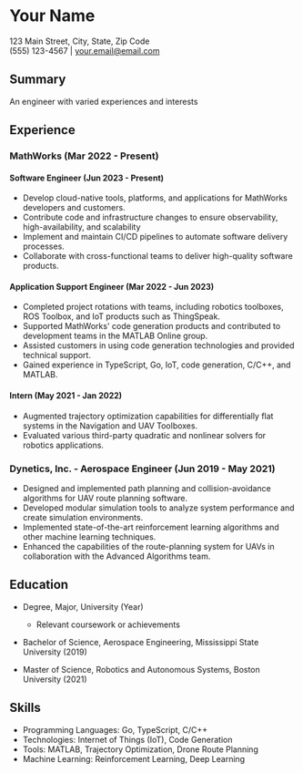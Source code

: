 # Your Name
123 Main Street, City, State, Zip Code  
(555) 123-4567 | your.email@email.com

## Summary
An engineer with varied experiences and interests

## Experience

### MathWorks (Mar 2022 - Present)
#### Software Engineer (Jun 2023 - Present)
- Develop cloud-native tools, platforms, and applications for MathWorks developers and customers.
- Contribute code and infrastructure changes to ensure observability, high-availability, and scalability
- Implement and maintain CI/CD pipelines to automate software delivery processes.
- Collaborate with cross-functional teams to deliver high-quality software products.

#### Application Support Engineer (Mar 2022 - Jun 2023)
- Completed project rotations with teams, including robotics toolboxes, ROS Toolbox, and IoT products such as ThingSpeak.
- Supported MathWorks' code generation products and contributed to development teams in the MATLAB Online group.
- Assisted customers in using code generation technologies and provided technical support.
- Gained experience in TypeScript, Go, IoT, code generation, C/C++, and MATLAB.

#### Intern (May 2021 - Jan 2022)
- Augmented trajectory optimization capabilities for differentially flat systems in the Navigation and UAV Toolboxes.
- Evaluated various third-party quadratic and nonlinear solvers for robotics applications.

### Dynetics, Inc. - Aerospace Engineer (Jun 2019 - May 2021)
- Designed and implemented path planning and collision-avoidance algorithms for UAV route planning software.
- Developed modular simulation tools to analyze system performance and create simulation environments.
- Implemented state-of-the-art reinforcement learning algorithms and other machine learning techniques.
- Enhanced the capabilities of the route-planning system for UAVs in collaboration with the Advanced Algorithms team.

## Education

- Degree, Major, University (Year)
  - Relevant coursework or achievements

- Bachelor of Science, Aerospace Engineering, Mississippi State University (2019)
- Master of Science, Robotics and Autonomous Systems, Boston University (2021)

## Skills

- Programming Languages: Go, TypeScript, C/C++
- Technologies: Internet of Things (IoT), Code Generation
- Tools: MATLAB, Trajectory Optimization, Drone Route Planning
- Machine Learning: Reinforcement Learning, Deep Learning